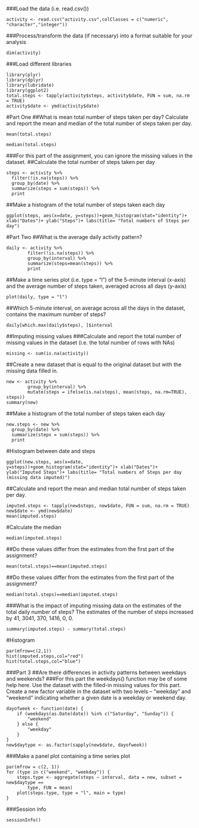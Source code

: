 ###Load the data (i.e. read.csv())
```{r,echo=TRUE}
activity <- read.csv("activity.csv",colClasses = c("numeric", "character","integer"))
```
###Process/transform the data (if necessary) into a format suitable for your analysis
```{r,echo=TRUE}
dim(activity)
```
###Load different libraries 
```{r,echo=TRUE}
library(plyr)
library(dplyr)
library(lubridate)
library(ggplot2)
total.steps <- tapply(activity$steps, activity$date, FUN = sum, na.rm = TRUE)
activity$date <- ymd(activity$date)
```
#Part One
##What is mean total number of steps taken per day? Calculate and report the mean and median of the total number of steps taken per day.
```{r,echo=TRUE}
mean(total.steps)
```
```{r,echo=TRUE}
median(total.steps)
```
###For this part of the assignment, you can ignore the missing values in the dataset.
##Calculate the total number of steps taken per day
```{r,echo=TRUE}
steps <- activity %>%
  filter(!is.na(steps)) %>%
  group_by(date) %>%
  summarize(steps = sum(steps)) %>%
  print      
```
##Make a histogram of the total number of steps taken each day
```{r,echo=TRUE}
ggplot(steps, aes(x=date, y=steps))+geom_histogram(stat="identity")+ xlab("Dates")+ ylab("Steps")+ labs(title= "Total numbers of Steps per day")
```
#Part Two
##What is the average daily activity pattern?
```{r,echo=TRUE}
daily <- activity %>%
        filter(!is.na(steps)) %>%
        group_by(interval) %>%
        summarize(steps=mean(steps)) %>%
        print
```
##Make a time series plot (i.e. type = “l”) of the 5-minute interval (x-axis) and the average number of steps taken, averaged across all days (y-axis)
```{r,echo=TRUE}
plot(daily, type = "l")
```
##Which 5-minute interval, on average across all the days in the dataset, contains the maximum number of steps?
```{r,echo=TRUE}
daily[which.max(daily$steps), ]$interval
```
##Imputing missing values
###Calculate and report the total number of missing values in the dataset (i.e. the total number of rows with NAs)
```{r,echo=TRUE}
missing <- sum(is.na(activity))
```
##Create a new dataset that is equal to the original dataset but with the missing data filled in.
```{r,echo=TRUE}
new <- activity %>%
        group_by(interval) %>%
        mutate(steps = ifelse(is.na(steps), mean(steps, na.rm=TRUE), steps))
summary(new)
```
##Make a histogram of the total number of steps taken each day
```{r,echo=TRUE}
new.steps <- new %>%
  group_by(date) %>%
  summarize(steps = sum(steps)) %>%
  print      
```
#Histogram between date and steps
```{r,echo=TRUE}
ggplot(new.steps, aes(x=date, y=steps))+geom_histogram(stat="identity")+ xlab("Dates")+ ylab("Imputed Steps")+ labs(title= "Total numbers of Steps per day (missing data imputed)")
```
##Calculate and report the mean and median total number of steps taken per day.
```{r,echo=TRUE}
imputed.steps <- tapply(new$steps, new$date, FUN = sum, na.rm = TRUE)
new$date <- ymd(new$date)
mean(imputed.steps)
```
#Calculate the median
```{r,echo=TRUE}
median(imputed.steps)
```
##Do these values differ from the estimates from the first part of the assignment?
```{r,echo=TRUE}
mean(total.steps)==mean(imputed.steps)
```
##Do these values differ from the estimates from the first part of the assignment?
```{r,echo=TRUE}
median(total.steps)==median(imputed.steps)
```
###What is the impact of imputing missing data on the estimates of the total daily number of steps? The estimates of the number of steps increased by 41, 3041, 370, 1416, 0, 0.
```{r,echo=TRUE}
summary(imputed.steps) - summary(total.steps)
```
#Histogram
```{r,echo=TRUE}
par(mfrow=c(2,1))
hist(imputed.steps,col="red")
hist(total.steps,col="blue")
```
###Part 3
##Are there differences in activity patterns between weekdays and weekends?
###For this part the weekdays() function may be of some help here. Use the dataset with the filled-in missing values for this part. Create a new factor variable in the dataset with two levels – “weekday” and “weekend” indicating whether a given date is a weekday or weekend day.
```{r,echo=TRUE}
dayofweek <- function(date) {
    if (weekdays(as.Date(date)) %in% c("Saturday", "Sunday")) {
        "weekend"
    } else {
        "weekday"
    }
}
new$daytype <- as.factor(sapply(new$date, dayofweek))
```
###Make a panel plot containing a time series plot
```{r,echo=TRUE}
par(mfrow = c(2, 1))
for (type in c("weekend", "weekday")) {
    steps.type <- aggregate(steps ~ interval, data = new, subset = new$daytype == 
        type, FUN = mean)
    plot(steps.type, type = "l", main = type)
}
```
###Session info
```{r,echo=TRUE}
sessionInfo()
```


